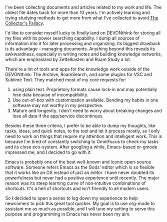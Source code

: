 I've been collecting documents and articles related to my work and life. The oldest file dates back for more than 10 years. I'm actively learning and trying studying methods to get more from what I've collected to avoid [The Collector's Fallacy](https://zettelkasten.de/posts/collectors-fallacy/). 

I'd like to consider myself lucky to finally land on DEVONthink for storing all my files with its power searching capability. I dump all sources of information into it for later processing and organizing. Its biggest drawback is its advantage - managing documents. Anything beyond this reveals its awkwardness, especially in writing notes and building knowledge networks, which are emphasized by Zettelkasten and Roam Study a lot. 

There're a lot of tools and apps for the knowledge work outside of the DEVONthink: The Archive, RoamSearch, and some plugins for VSC and Sublime Text. They matched most of my core requests for:

1.  using plain text. Proprietory formats cause lock-in and may potentially lose data because of incompatibility.
2.  Use out-of-box with customization available. Bending my habits in one software may not worthy in my perspective.
3.  Mature and longevity. I don't need to worry about breaking changes and lose all data if the app/service discontinues.

Besides these three criteria, I prefer to be able to dump my thoughts, like tasks, ideas, and quick notes, to the tool and let it process mostly, so I only need to work on things that require my attention and intelligent work. This is because I'm tired of constantly switching to OmniFocus to check my tasks and its close eco-system. After googling a while, Emacs-based or-gmode impressed me, and I decided to go with it. 

Emacs is probably one of the best well-known and iconic open-source software. Someone refers Emacs as the Gods' editor which is so flexible that it works like an OS instead of just an editor. I have never doubted its powerfulness but never had a positive experience until recently. The major reason was its steep learning curve of non-intuitive combinations of shortcuts. It's a hell of shortcuts and isn't friendly to all modern users.

So I decided to open a series to log down my experience to help newcomers to pick this great tool quicker. My goal is to use org-mode to assistant me as much as possible, and I will tune my setting to serve this purpose and programming in Emacs has never been my aim.